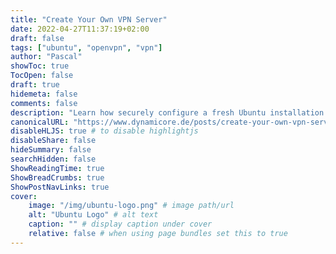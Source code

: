```yaml
---
title: "Create Your Own VPN Server"
date: 2022-04-27T11:37:19+02:00
draft: false
tags: ["ubuntu", "openvpn", "vpn"]
author: "Pascal"
showToc: true
TocOpen: false
draft: true
hidemeta: false
comments: false
description: "Learn how securely configure a fresh Ubuntu installation and automate the process with Ansible"
canonicalURL: "https://www.dynamicore.de/posts/create-your-own-vpn-server/"
disableHLJS: true # to disable highlightjs
disableShare: false
hideSummary: false
searchHidden: false
ShowReadingTime: true
ShowBreadCrumbs: true
ShowPostNavLinks: true
cover:
    image: "/img/ubuntu-logo.png" # image path/url
    alt: "Ubuntu Logo" # alt text
    caption: "" # display caption under cover
    relative: false # when using page bundles set this to true
---
```


